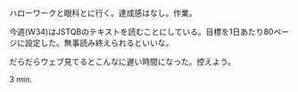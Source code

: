 ハローワークと眼科とに行く。達成感はなし。作業。

今週(W34)はJSTQBのテキストを読むことにしている。目標を1日あたり80ページに設定した。無事読み終えられるといいな。

だらだらウェブ見てるとこんなに遅い時間になった。控えよう。

3 min.
